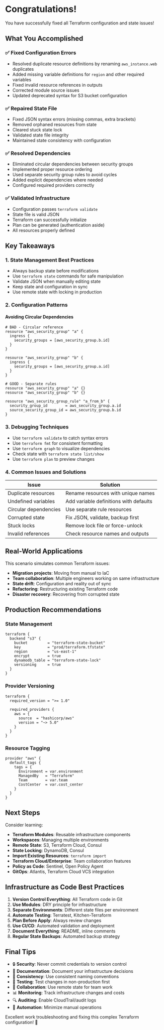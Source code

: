 # Congratulations!

You have successfully fixed all Terraform configuration and state issues!

## What You Accomplished

### ✅ Fixed Configuration Errors
- Resolved duplicate resource definitions by renaming `aws_instance.web` duplicates
- Added missing variable definitions for `region` and other required variables
- Fixed invalid resource references in outputs
- Corrected module source issues
- Updated deprecated syntax for S3 bucket configuration

### ✅ Repaired State File
- Fixed JSON syntax errors (missing commas, extra brackets)
- Removed orphaned resources from state
- Cleared stuck state lock
- Validated state file integrity
- Maintained state consistency with configuration

### ✅ Resolved Dependencies
- Eliminated circular dependencies between security groups
- Implemented proper resource ordering
- Used separate security group rules to avoid cycles
- Added explicit dependencies where needed
- Configured required providers correctly

### ✅ Validated Infrastructure
- Configuration passes `terraform validate`
- State file is valid JSON
- Terraform can successfully initialize
- Plan can be generated (authentication aside)
- All resources properly defined

## Key Takeaways

### 1. **State Management Best Practices**
- Always backup state before modifications
- Use `terraform state` commands for safe manipulation
- Validate JSON when manually editing state
- Keep state and configuration in sync
- Use remote state with locking in production

### 2. **Configuration Patterns**

#### Avoiding Circular Dependencies
```hcl
# BAD - Circular reference
resource "aws_security_group" "a" {
  ingress {
    security_groups = [aws_security_group.b.id]
  }
}

resource "aws_security_group" "b" {
  ingress {
    security_groups = [aws_security_group.a.id]
  }
}

# GOOD - Separate rules
resource "aws_security_group" "a" {}
resource "aws_security_group" "b" {}

resource "aws_security_group_rule" "a_from_b" {
  security_group_id        = aws_security_group.a.id
  source_security_group_id = aws_security_group.b.id
}
```

### 3. **Debugging Techniques**
- Use `terraform validate` to catch syntax errors
- Use `terraform fmt` for consistent formatting
- Use `terraform graph` to visualize dependencies
- Check state with `terraform state list/show`
- Use `terraform plan` to preview changes

### 4. **Common Issues and Solutions**

| Issue | Solution |
|-------|----------|
| Duplicate resources | Rename resources with unique names |
| Undefined variables | Add variable definitions with defaults |
| Circular dependencies | Use separate rule resources |
| Corrupted state | Fix JSON, validate, backup first |
| Stuck locks | Remove lock file or force-unlock |
| Invalid references | Check resource names and outputs |

## Real-World Applications

This scenario simulates common Terraform issues:
- **Migration projects**: Moving from manual to IaC
- **Team collaboration**: Multiple engineers working on same infrastructure
- **State drift**: Configuration and reality out of sync
- **Refactoring**: Restructuring existing Terraform code
- **Disaster recovery**: Recovering from corrupted state

## Production Recommendations

### State Management
```hcl
terraform {
  backend "s3" {
    bucket         = "terraform-state-bucket"
    key            = "prod/terraform.tfstate"
    region         = "us-east-1"
    encrypt        = true
    dynamodb_table = "terraform-state-lock"
    versioning     = true
  }
}
```

### Provider Versioning
```hcl
terraform {
  required_version = ">= 1.0"
  
  required_providers {
    aws = {
      source  = "hashicorp/aws"
      version = "~> 5.0"
    }
  }
}
```

### Resource Tagging
```hcl
provider "aws" {
  default_tags {
    tags = {
      Environment = var.environment
      ManagedBy   = "Terraform"
      Team        = var.team
      CostCenter  = var.cost_center
    }
  }
}
```

## Next Steps

Consider learning:
- **Terraform Modules**: Reusable infrastructure components
- **Workspaces**: Managing multiple environments
- **Remote State**: S3, Terraform Cloud, Consul
- **State Locking**: DynamoDB, Consul
- **Import Existing Resources**: `terraform import`
- **Terraform Cloud/Enterprise**: Team collaboration features
- **Policy as Code**: Sentinel, Open Policy Agent
- **GitOps**: Atlantis, Terraform Cloud VCS integration

## Infrastructure as Code Best Practices

1. **Version Control Everything**: All Terraform code in Git
2. **Use Modules**: DRY principle for infrastructure
3. **Separate Environments**: Different state files per environment
4. **Automate Testing**: Terratest, Kitchen-Terraform
5. **Plan Before Apply**: Always review changes
6. **Use CI/CD**: Automated validation and deployment
7. **Document Everything**: README, inline comments
8. **Regular State Backups**: Automated backup strategy

## Final Tips

- 🔒 **Security**: Never commit credentials to version control
- 📝 **Documentation**: Document your infrastructure decisions
- 🔄 **Consistency**: Use consistent naming conventions
- 🧪 **Testing**: Test changes in non-production first
- 👥 **Collaboration**: Use remote state for team work
- 📊 **Monitoring**: Track infrastructure changes and costs
- 🔍 **Auditing**: Enable CloudTrail/audit logs
- 🚀 **Automation**: Minimize manual operations

Excellent work troubleshooting and fixing this complex Terraform configuration! 🎉